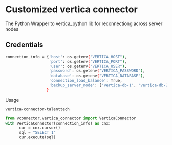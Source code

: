 Customized vertica connector 
==========

The Python Wrapper to vertica_python lib for reconnectiong across server nodes

Credentials
-------------
```sh
connection_info = {'host': os.getenv("VERTICA_HOST"),
                   'port': os.getenv("VERTICA_PORT"),
                   'user': os.getenv("VERTICA_USER"),
                   'password': os.getenv("VERTICA_PASSWORD"),
                   'database': os.getenv("VERTICA_DATABASE"),
                   'connection_load_balance': True,
                   'backup_server_node': ['vertica-db-1', 'vertica-db-2', 'vertica-db-3']
                  }
```

Usage
```sh
vertica-connector-talenttech
```

```python
from vconnector.vertica_connector import VerticaConnector
with VerticaConnector(connection_info) as cnx:
      cur = cnx.cursor()
      sql = "SELECT 1"
      cur.execute(sql)
